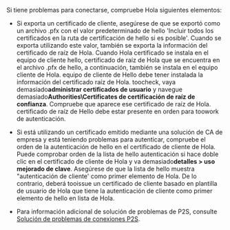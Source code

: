 Si tiene problemas para conectarse, compruebe Hola siguientes elementos:

- Si exporta un certificado de cliente, asegúrese de que se exportó como un archivo .pfx con el valor predeterminado de hello 'Incluir todos los certificados en la ruta de certificación de hello si es posible'. Cuando se exporta utilizando este valor, también se exporta la información del certificado de raíz de Hola. Cuando Hola certificado se instala en el equipo de cliente hello, certificado de raíz de Hola que se encuentra en el archivo .pfx de hello, a continuación, también se instala en el equipo cliente de Hola. equipo de cliente de Hello debe tener instalada la información del certificado raíz de Hola. toocheck, vaya demasiado**administrar certificados de usuario** y navegue demasiado**Authorities\Certificates de certificación de raíz de confianza**. Compruebe que aparece ese certificado de raíz de Hola. certificado de raíz de Hello debe estar presente en orden para toowork de autenticación.

- Si está utilizando un certificado emitido mediante una solución de CA de empresa y está teniendo problemas para autenticar, compruebe el orden de la autenticación de hello en el certificado de cliente de Hola. Puede comprobar orden de la lista de hello autenticación si hace doble clic en el certificado de cliente de Hola y va demasiado**detalles > uso mejorado de clave**. Asegúrese de que la lista de hello muestra "autenticación de cliente' como primer elemento de Hola. De lo contrario, deberá tooissue un certificado de cliente basado en plantilla de usuario de Hola que tiene la autenticación de cliente como primer elemento de hello en lista de Hola.

- Para información adicional de solución de problemas de P2S, consulte [Solución de problemas de conexiones P2S](../articles/vpn-gateway/vpn-gateway-troubleshoot-vpn-point-to-site-connection-problems.md).
